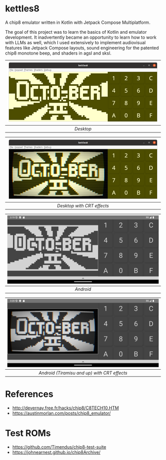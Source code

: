 # kettles8

A chip8 emulator written in Kotlin with Jetpack Compose Multiplatform.

The goal of this project was to learn the basics of Kotlin and emulator development. It inadvertently became an opportunity to learn how to work with LLMs as well, which I used extensively to implement audiovisual features like Jetpack Compose layouts, sound engineering for the patented chip8 monotone beep, and shaders in agsl and sksl. 

| ![Screenshot](docs/screenshots/desktop.png) |
|:-------------------------------------------:|
|                  *Desktop*                  |

| ![Screenshot](docs/screenshots/desktop-crt.png) |
|:-----------------------------------------------:|
|           *Desktop with CRT effects*            |


| ![Screenshot](docs/screenshots/android.png) |
|:-------------------------------------------:|
|                  *Android*                  |

| ![Screenshot](docs/screenshots/android-crt.png) |
|:-----------------------------------------------:|
|  *Android (Tiramisu and up) with CRT effects*   |

# References

* http://devernay.free.fr/hacks/chip8/C8TECH10.HTM
* https://austinmorlan.com/posts/chip8_emulator/

# Test ROMs
* https://github.com/Timendus/chip8-test-suite
* https://johnearnest.github.io/chip8Archive/